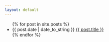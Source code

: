 ```yaml
---
layout: default
---
```

<ul class="container-fluid list-unstyled">
  {% for post in site.posts %}
    <li>
      <time pubdate time="{{ post.date | date_to_xmlschema }}">{{ post.date | date_to_string }} <a class="fa fa-angle-double-right" href="{{ post.url }}">{{ post.title }}</a></time>
    </li>
  {% endfor %}
</ul>
<!-- vim: set ts=2 sts=2 fenc=utf-8 expandtab: -->
